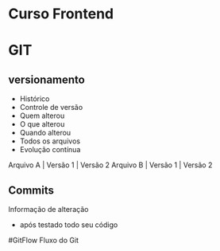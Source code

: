 # Curso Frontend

# GIT
## versionamento
 - Histórico
 - Controle de versão
 - Quem alterou
 - O que alterou
 - Quando alterou
 - Todos os arquivos
 - Evolução contínua


Arquivo A | Versão 1 | Versão 2
Arquivo B | Versão 1 | Versão 2


## Commits
Informação de alteração
- após testado todo seu código

#GitFlow
Fluxo do Git
